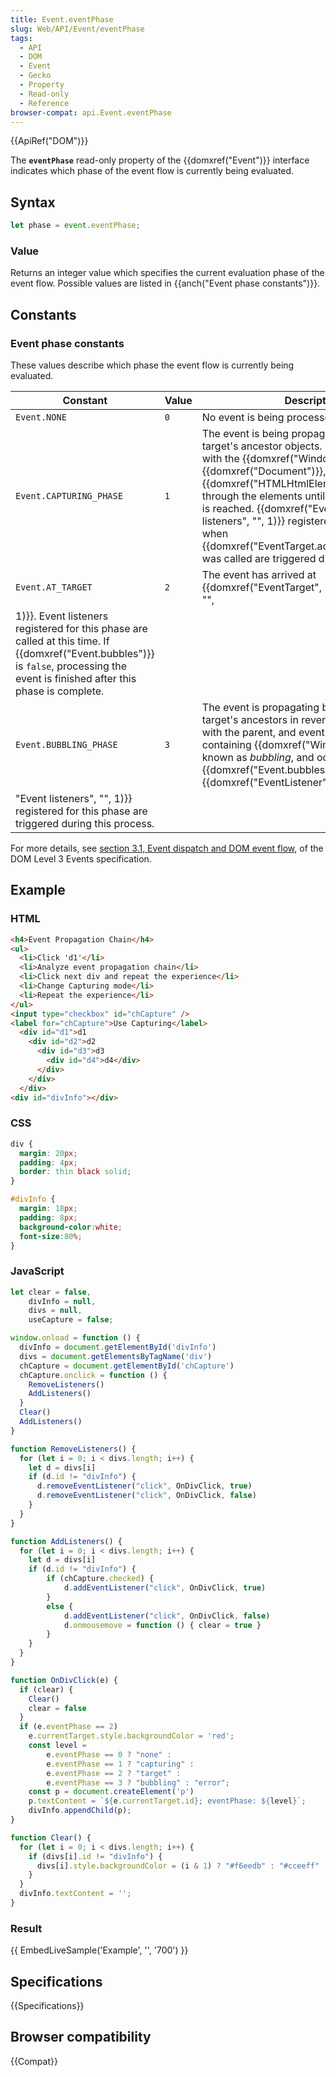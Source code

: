 ```yaml
---
title: Event.eventPhase
slug: Web/API/Event/eventPhase
tags:
  - API
  - DOM
  - Event
  - Gecko
  - Property
  - Read-only
  - Reference
browser-compat: api.Event.eventPhase
---
```

{{ApiRef("DOM")}}

The **`eventPhase`** read-only property of the
{{domxref("Event")}} interface indicates which phase of the event flow is currently
being evaluated.

## Syntax

```js
let phase = event.eventPhase;
```

### Value

Returns an integer value which specifies the current evaluation phase of the event
flow. Possible values are listed in {{anch("Event phase constants")}}.

## Constants

### Event phase constants

These values describe which phase the event flow is currently being evaluated.

| Constant                | Value | Description                                                                                                                                                                                                                                                                                                                                                                                                                                                                                                       |
| ----------------------- | ----- | ----------------------------------------------------------------------------------------------------------------------------------------------------------------------------------------------------------------------------------------------------------------------------------------------------------------------------------------------------------------------------------------------------------------------------------------------------------------------------------------------------------------- |
| `Event.NONE`            | `0`   | No event is being processed at this time.                                                                                                                                                                                                                                                                                                                                                                                                                                                                         |
| `Event.CAPTURING_PHASE` | `1`   | The event is being propagated through the target's ancestor objects. This process starts with the {{domxref("Window")}}, then {{domxref("Document")}}, then the {{domxref("HTMLHtmlElement")}}, and so on through the elements until the target's parent is reached. {{domxref("EventListener", "Event listeners", "", 1)}} registered for capture mode when {{domxref("EventTarget.addEventListener()")}} was called are triggered during this phase. |
| `Event.AT_TARGET`       | `2`   | The event has arrived at {{domxref("EventTarget", "the event's target", "",
        1)}}. Event listeners registered for this phase are called at this time. If {{domxref("Event.bubbles")}} is `false`, processing the event is finished after this phase is complete.                                                                                                                                                                                                              |
| `Event.BUBBLING_PHASE`  | `3`   | The event is propagating back up through the target's ancestors in reverse order, starting with the parent, and eventually reaching the containing {{domxref("Window")}}. This is known as _bubbling_, and occurs only if {{domxref("Event.bubbles")}} is `true`. {{domxref("EventListener",
        "Event listeners", "", 1)}} registered for this phase are triggered during this process.                                                                                |

For more details, see [section 3.1, Event
dispatch and DOM event flow](https://www.w3.org/TR/DOM-Level-3-Events/#event-flow), of the DOM Level 3 Events specification.

## Example

### HTML

```html
<h4>Event Propagation Chain</h4>
<ul>
  <li>Click 'd1'</li>
  <li>Analyze event propagation chain</li>
  <li>Click next div and repeat the experience</li>
  <li>Change Capturing mode</li>
  <li>Repeat the experience</li>
</ul>
<input type="checkbox" id="chCapture" />
<label for="chCapture">Use Capturing</label>
  <div id="d1">d1
    <div id="d2">d2
      <div id="d3">d3
        <div id="d4">d4</div>
      </div>
    </div>
  </div>
<div id="divInfo"></div>
```

### CSS

```css
div {
  margin: 20px;
  padding: 4px;
  border: thin black solid;
}

#divInfo {
  margin: 18px;
  padding: 8px;
  background-color:white;
  font-size:80%;
}
```

### JavaScript

```js
let clear = false,
    divInfo = null,
    divs = null,
    useCapture = false;

window.onload = function () {
  divInfo = document.getElementById('divInfo')
  divs = document.getElementsByTagName('div')
  chCapture = document.getElementById('chCapture')
  chCapture.onclick = function () {
    RemoveListeners()
    AddListeners()
  }
  Clear()
  AddListeners()
}

function RemoveListeners() {
  for (let i = 0; i < divs.length; i++) {
    let d = divs[i]
    if (d.id != "divInfo") {
      d.removeEventListener("click", OnDivClick, true)
      d.removeEventListener("click", OnDivClick, false)
    }
  }
}

function AddListeners() {
  for (let i = 0; i < divs.length; i++) {
    let d = divs[i]
    if (d.id != "divInfo") {
        if (chCapture.checked) {
            d.addEventListener("click", OnDivClick, true)
        }
        else {
            d.addEventListener("click", OnDivClick, false)
            d.onmousemove = function () { clear = true }
        }
    }
  }
}

function OnDivClick(e) {
  if (clear) {
    Clear()
    clear = false
  }
  if (e.eventPhase == 2)
    e.currentTarget.style.backgroundColor = 'red';
    const level =
        e.eventPhase == 0 ? "none" :
        e.eventPhase == 1 ? "capturing" :
        e.eventPhase == 2 ? "target" :
        e.eventPhase == 3 ? "bubbling" : "error";
    const p = document.createElement('p')
    p.textContent = `${e.currentTarget.id}; eventPhase: ${level}`;
    divInfo.appendChild(p);
}

function Clear() {
  for (let i = 0; i < divs.length; i++) {
    if (divs[i].id != "divInfo") {
      divs[i].style.backgroundColor = (i & 1) ? "#f6eedb" : "#cceeff"
    }
  }
  divInfo.textContent = '';
}
```

### Result

{{ EmbedLiveSample('Example', '', '700') }}

## Specifications

{{Specifications}}

## Browser compatibility

{{Compat}}
